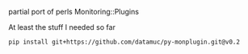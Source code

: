partial port of perls Monitoring::Plugins

At least the stuff I needed so far

    pip install git+https://github.com/datamuc/py-monplugin.git@v0.2
